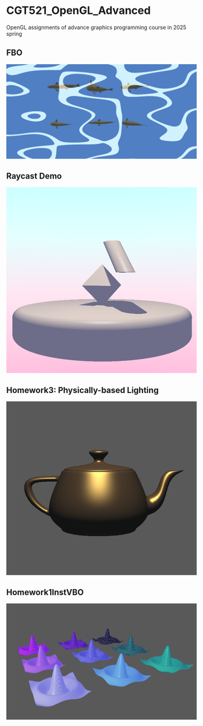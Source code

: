 # CGT521_OpenGL_Advanced
OpenGL assignments of advance graphics programming course in 2025 spring
## FBO
<img src="https://github.com/XinyangLi7/CGT521_OpenGL_Advanced/raw/main/image/fbo.png" alt="FBO" width="700"/>

## Raycast Demo
<img src="https://github.com/XinyangLi7/CGT521_OpenGL_Advanced/raw/main/image/raycasting.png" alt="raycasting" width="700"/>

## Homework3: Physically-based Lighting
<img src="https://github.com/XinyangLi7/CGT521_OpenGL_Advanced/raw/main/image/physicsLighting.png" alt="physics-based Lighting" width="700"/>

## Homework1InstVBO
<img src="https://github.com/XinyangLi7/CGT521_OpenGL_Advanced/raw/main/image/instance.png" alt="Instanced VBO" width="700"/>
